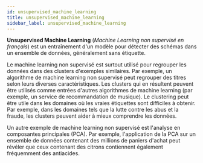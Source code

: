 ```yaml
---
id: unsupervised_machine_learning
title: unsupervised_machine_learning
sidebar_label: unsupervised_machine_learning
---
```

**Unsupervised Machine Learning** (*Machine Learning non supervisé en français*) est un entraînement d'un modèle pour détecter des schémas dans un ensemble de données, généralement sans étiquette.

Le machine learning non supervisé est surtout utilisé pour regrouper les données dans des clusters d'exemples similaires. Par exemple, un algorithme de machine learning non supervisé peut regrouper des titres selon leurs diverses caractéristiques. Les clusters qui en résultent peuvent être utilisés comme entrées d'autres algorithmes de machine learning (par exemple, un service de recommandation de musique). Le clustering peut être utile dans les domaines où les vraies étiquettes sont difficiles à obtenir. Par exemple, dans les domaines tels que la lutte contre les abus et la fraude, les clusters peuvent aider à mieux comprendre les données.

Un autre exemple de machine learning non supervisé est l'analyse en composantes principales (PCA). Par exemple, l'application de la PCA sur un ensemble de données contenant des millions de paniers d'achat peut révéler que ceux contenant des citrons contiennent également fréquemment des antiacides.
